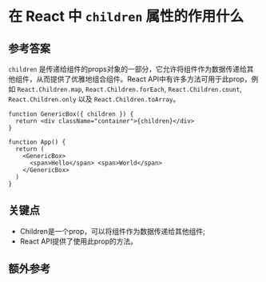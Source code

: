 # 在 React 中 `children` 属性的作用什么

## 参考答案

`children` 是传递给组件的props对象的一部分，它允许将组件作为数据传递给其他组件，从而提供了优雅地组合组件。React API中有许多方法可用于此prop，例如 `React.Children.map`, `React.Children.forEach`, `React.Children.count`, `React.Children.only` 以及 `React.Children.toArray`。

```es6
function GenericBox({ children }) {
  return <div className="container">{children}</div>
}

function App() {
  return (
    <GenericBox>
      <span>Hello</span> <span>World</span>
    </GenericBox>
  )
}
```

## 关键点

* Children是一个prop，可以将组件作为数据传递给其他组件;
* React API提供了使用此prop的方法。

## 额外参考

<!-- tags: (react,javascript) -->
